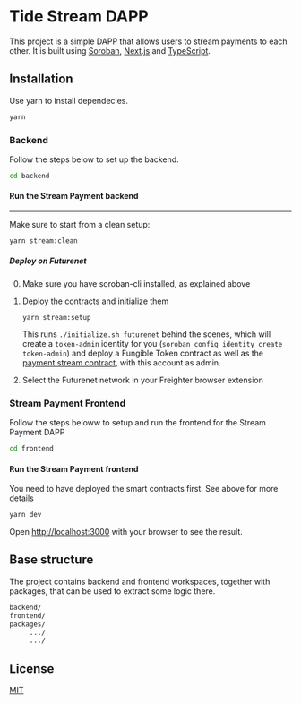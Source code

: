 # Tide Stream DAPP

This project is a simple DAPP that allows users to stream payments to each other. It is built using [Soroban](https://soroban.stellar.org/), [Next.js](https://nextjs.org/) and [TypeScript](https://www.typescriptlang.org/).

## Installation

Use yarn to install dependecies.

```bash
yarn
```

### Backend
Follow the steps below to set up the backend. 

```bash
cd backend
```

#### Run the Stream Payment backend
-----------

Make sure to start from a clean setup:
```bash
yarn stream:clean
```

##### Deploy on Futurenet

0. Make sure you have soroban-cli installed, as explained above

1. Deploy the contracts and initialize them

       yarn stream:setup

   This runs `./initialize.sh futurenet` behind the scenes, which will create a `token-admin` identity for you (`soroban config identity create token-admin`) and deploy a Fungible Token contract as well as the [payment stream contract](./contracts/stream), with this account as admin.

2. Select the Futurenet network in your Freighter browser extension

### Stream Payment Frontend
Follow the steps beloww to setup and run the frontend for the Stream Payment DAPP
```bash
cd frontend
```

#### Run the Stream Payment frontend
You need to have deployed the smart contracts first. See above for more details
```bash
yarn dev
```

Open [http://localhost:3000](http://localhost:3000) with your browser to see the result.

## Base structure
The project contains backend and frontend workspaces, together with packages, that can be used to extract some logic there.
```bash
backend/
frontend/
packages/
     .../
     .../
```

## License
[MIT](https://choosealicense.com/licenses/mit/)
